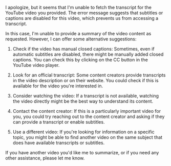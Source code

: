 

I apologize, but it seems that I'm unable to fetch the transcript for the YouTube video you provided. The error message suggests that subtitles or captions are disabled for this video, which prevents us from accessing a transcript.

In this case, I'm unable to provide a summary of the video content as requested. However, I can offer some alternative suggestions:

1. Check if the video has manual closed captions: Sometimes, even if automatic subtitles are disabled, there might be manually added closed captions. You can check this by clicking on the CC button in the YouTube video player.

2. Look for an official transcript: Some content creators provide transcripts in the video description or on their website. You could check if this is available for the video you're interested in.

3. Consider watching the video: If a transcript is not available, watching the video directly might be the best way to understand its content.

4. Contact the content creator: If this is a particularly important video for you, you could try reaching out to the content creator and asking if they can provide a transcript or enable subtitles.

5. Use a different video: If you're looking for information on a specific topic, you might be able to find another video on the same subject that does have available transcripts or subtitles.

If you have another video you'd like me to summarize, or if you need any other assistance, please let me know.